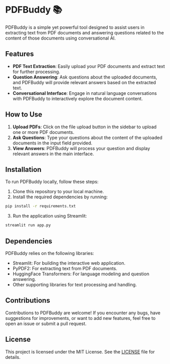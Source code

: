 # PDFBuddy 📚

PDFBuddy is a simple yet powerful tool designed to assist users in extracting text from PDF documents and answering questions related to the content of those documents using conversational AI.

## Features

- **PDF Text Extraction**: Easily upload your PDF documents and extract text for further processing.
- **Question Answering**: Ask questions about the uploaded documents, and PDFBuddy will provide relevant answers based on the extracted text.
- **Conversational Interface**: Engage in natural language conversations with PDFBuddy to interactively explore the document content.

## How to Use

1. **Upload PDFs**: Click on the file upload button in the sidebar to upload one or more PDF documents.
2. **Ask Questions**: Type your questions about the content of the uploaded documents in the input field provided.
3. **View Answers**: PDFBuddy will process your question and display relevant answers in the main interface.

## Installation

To run PDFBuddy locally, follow these steps:

1. Clone this repository to your local machine.
2. Install the required dependencies by running:
```bash
pip install -r requirements.txt
```
3. Run the application using Streamlit:
```bash
streamlit run app.py
```


## Dependencies

PDFBuddy relies on the following libraries:

- Streamlit: For building the interactive web application.
- PyPDF2: For extracting text from PDF documents.
- HuggingFace Transformers: For language modeling and question answering.
- Other supporting libraries for text processing and handling.

## Contributions

Contributions to PDFBuddy are welcome! If you encounter any bugs, have suggestions for improvements, or want to add new features, feel free to open an issue or submit a pull request.

## License

This project is licensed under the MIT License. See the [LICENSE](LICENSE) file for details.


